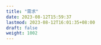 ```yaml
---
title: "需求"
date: 2023-08-12T15:59:37
lastmod: 2023-08-12T16:01:35+08:00
draft: false
weight: 1002
---
```

